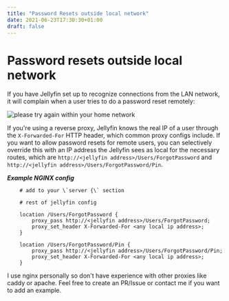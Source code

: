 ```yaml
---
title: "Password Resets outside local network"
date: 2021-06-23T17:30:30+01:00
draft: false
---
```


# Password resets outside local network

If you have Jellyfin set up to recognize connections from the LAN network, it will complain when a user tries to do a password reset remotely:

![please try again within your home network](/pw-localnetwork.png)

If you're using a reverse proxy, Jellyfin knows the real IP of a user through the `X-Forwarded-For` HTTP header, which common proxy configs include. If you want to allow password resets for remote users, you can selectively override this with an IP address the Jellyfin sees as local for the necessary routes, which are `http://<jellyfin address>/Users/ForgotPassword` and `http://<jellyfin address>/Users/ForgotPassword/Pin`.

***Example NGINX config***
```nginx
    # add to your \`server {\` section

    # rest of jellyfin config

    location /Users/ForgotPassword {
        proxy_pass http://<jellyfin address>/Users/ForgotPassword;
        proxy_set_header X-Forwarded-For <any local ip address>;
    }

    location /Users/ForgotPassword/Pin {
        proxy_pass http://<jellyfin address>/Users/ForgotPassword/Pin;
        proxy_set_header X-Forwarded-For <any local ip address>;
    }
```

I use nginx personally so don't have experience with other proxies like caddy or apache. Feel free to create an PR/Issue or contact me if you want to add an example.
